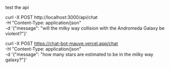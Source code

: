 test the api

curl -X POST http://localhost:3000/api/chat \
 -H "Content-Type: application/json" \
 -d '{"message": "will the milky way collision with the Andromeda Galaxy be violent?"}'

curl -X POST https://chat-bot-mauve.vercel.app/chat \
 -H "Content-Type: application/json" \
 -d '{"message": "how many stars are estimated to be in the milky way galaxy?"}'

